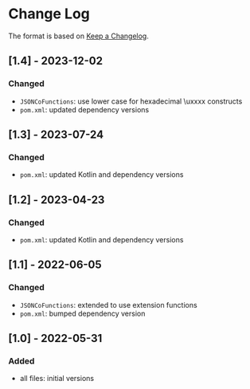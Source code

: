 # Change Log

The format is based on [Keep a Changelog](http://keepachangelog.com/).

## [1.4] - 2023-12-02
### Changed
- `JSONCoFunctions`: use lower case for hexadecimal \uxxxx constructs
- `pom.xml`: updated dependency versions

## [1.3] - 2023-07-24
### Changed
- `pom.xml`: updated Kotlin and dependency versions

## [1.2] - 2023-04-23
### Changed
- `pom.xml`: updated Kotlin and dependency versions

## [1.1] - 2022-06-05
### Changed
- `JSONCoFunctions`: extended to use extension functions
- `pom.xml`: bumped dependency version

## [1.0] - 2022-05-31
### Added
- all files: initial versions

